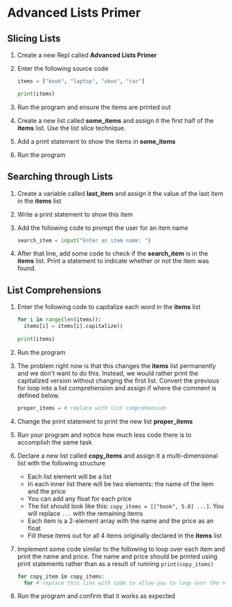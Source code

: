 # Advanced Lists Primer

## Slicing Lists

1. Create a new Repl called **Advanced Lists Primer**

1. Enter the following source code

    ```python
    items = ["book", "laptop", "xbox", "car"]

    print(items)
    ```

1. Run the program and ensure the items are printed out

1. Create a new list called **some_items** and assign it the first half of the **items** list. Use the list slice technique.

1. Add a print statement to show the items in **some_items**

1. Run the program

## Searching through Lists

1. Create a variable called **last_item** and assign it the value of the last item in the **items** list

1. Write a print statement to show this item

1. Add the following code to prompt the user for an item name

    ```python
    search_item = input("Enter an item name: ")
    ```

1. After that line, add some code to check if the **search_item** is in the **items** list. Print a statement to indicate whether or not the item was found.

## List Comprehensions

1. Enter the following code to capitalize each word in the **items** list

   ```python
   for i in range(len(items)):
     items[i] = items[i].capitalize()
  
   print(items)
   ```

1. Run the program

1. The problem right now is that this changes the **items** list permanently and we don't want to do this. Instead, we would rather print the capitalized version without changing the first list. Convert the previous for loop into a list comprehension and assign if where the comment is defined below.

    ```python
    proper_items = # replace with list comprehension
    ```

1. Change the print statement to print the new list **proper_items**

1. Run your program and notice how much less code there is to accomplish the same task

1. Declare a new list called **copy_items** and assign it a multi-dimensional list with the following structure

    - Each list element will be a list
    - In each inner list there will be two elements: the name of the item and the price
    - You can add any float for each price
    - The list should look like this: `copy_items = [["book", 5.0] ...]`. You will replace `...` with the remaining items
    - Each item is a 2-element array with the name and the price as an float
    - Fill these items out for all 4 items originally declared in the **items** list

1. Implement some code similar to the following to loop over each item and print the name and price. The name and price should be printed using print statements rather than as a result of running `print(copy_items)`

   ```python
   for copy_item in copy_items:
     for # replace this line with code to allow you to loop over the name and price for each item

1. Run the program and confirm that it works as expected

